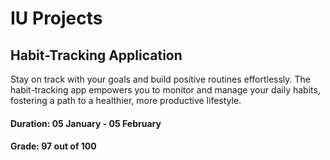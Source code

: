 # IU Projects
## Habit-Tracking Application 
Stay on track with your goals and build positive routines effortlessly. The habit-tracking app empowers you to monitor and manage your daily habits, fostering a path to a healthier, more productive lifestyle.
#### Duration: 05 January - 05 February
#### Grade: 97 out of 100
